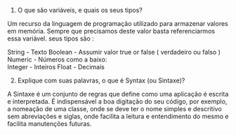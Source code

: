1. O que são variáveis, e quais os seus tipos? 

Um recurso da linguagem de programação utilizado para armazenar valores em memória. Sempre que precisamos
deste valor basta referenciarmos essa variável. 
seus tipos são : 

String - Texto 
Boolean - Assumir valor true or false ( verdadeiro ou falso )
Numeric - Números como a baixo:   
Integer - Inteiros 
Float - Decimais

2. Explique com suas palavras, o que é Syntax (ou Sintaxe)?

A Sintaxe é um conjunto de regras que define como uma aplicação é escrita e interpretada. É indispensável
a boa digitação do seu código, por exemplo, a nomeação de uma classe, onde se deve ter o nome simples e 
descritivo sem abreviações e siglas, onde facilita a leitura e entendimento do mesmo e facilita manutenções
futuras.